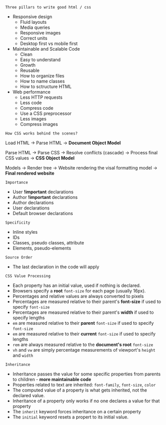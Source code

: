 `Three pillars to write good html / css`
- Responsive design
    - Fluid layouts
    - Media queries
    - Responsive images
    - Correct units
    - Desktop first vs mobile first
- Maintainable and Scalable Code
    - Clean
    - Easy to understand
    - Growth
    - Reusable
    - How to organize files
    - How to name classes
    - How to sctructure HTML
- Web performance
    - Less HTTP requests
    - Less code
    - Compress code
    - Use a CSS preprocessor
    - Less images
    - Compress images

`How CSS works behind the scenes?`

Load HTML -> Parse HTML -> **Document Object Model**

Parse HTML -> Parse CSS -> Resolve conflicts (cascade) -> Process final CSS values -> **CSS Object Model**

Models -> Render tree -> Website rendering the visal formatting model -> **Final rendered website**

`Importance` 
- User **!important** declarations
- Author **!important** declarations
- Author declarations
- User declarations
- Default browser declarations

`Specificity`
- Inline styles
- IDs
- Classes, pseudo classes, attribute
- Elements, pseudo-elements

`Source Order`
- The last declaration in the code will apply

`CSS Value Processing`
- Each property has an initial value, used if nothing is declared.
- Browsers specify a **root** `font-size` for each page (usually 16px).
- Percentages and relative values are always converted to pixels
- Percentages are measured relative to their parent's **font-size** if used to specify `font-size`
- Percentages are measured relative to their parent's **width** if used to specify lengths
- `em` are measured relative to their **parent** `font-size` if used to specify `font-size`
- `em` are measured relative to their **current** `font-size` if used to specify lengths
- `rem` are always measured relative to the **document's root** `font-size`
- `vh` and `vw` are simply percentage measurements of viewport's `height` and `width`

`Inheritance`
- Inheritance passes the value for some specific properties from parents to children - **more maintainable code**
- Properties related to text are inherited: `font-family`, `font-size`, `color`
- The computed value of a property is what gets inherited, not the declared value.
- Inheritance of a property only works if no one declares a value for that property
- The `inherit` keyword forces inheritance on a certain property
- The `initial` keyword resets a propert to its initial value.